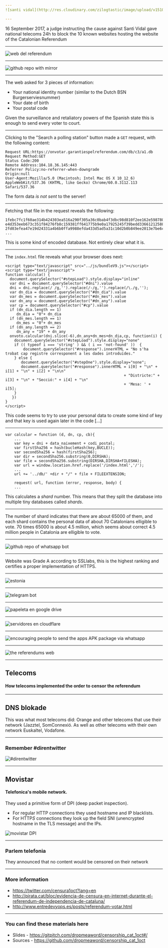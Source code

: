 ```yaml
---
![santi vidal](http://res.cloudinary.com/zilogtastic/image/upload/v1510850104/cat_referendum/Screen_Shot_2017-11-16_at_17.28.18.png)

---
```


16 September 2017, a judge instructing the cause against Santi Vidal gave national telecoms 24h to block the 10 known websites hosting the website of the Catalonian Referendum

---

![web del referendum](http://res.cloudinary.com/zilogtastic/image/upload/v1510847839/cat_referendum/Screen_Shot_2017-11-16_at_15.59.43.png)

---

![github repo with mirror](http://res.cloudinary.com/zilogtastic/image/upload/c_scale,h_500/v1510851285/cat_referendum/Screen_Shot_2017-11-16_at_17.54.19.png)

---

The web asked for 3 pieces of information:
- Your national identity number (similar to the Dutch BSN Burgerserviesnummer)
- Your date of birth
- Your postal code

Given the surveillance and retaliatory powers of the Spanish state this is enough to send every voter to court.

---

Clicking to the "Search a polling station" button made a `GET` request, with the following content:

```
Request URL:https://onvotar.garantiespelreferendum.com/db/c3/a1.db
Request Method:GET
Status Code:200
Remote Address:104.18.36.145:443
Referrer Policy:no-referrer-when-downgrade
Origin:null
User-Agent:Mozilla/5.0 (Macintosh; Intel Mac OS X 10_12_6) AppleWebKit/537.36 (KHTML, like Gecko) Chrome/60.0.3112.113 Safari/537.36
```

The form data *is not sent* to the server!

---

Fetching that file in the request reveals the following:
```
1febc7fc1f60ae314b424303ea516a290f305a36c0bab4f3dbc98d810f2ee162e59878057968a22bbaa69a9dc066414f1506a8d10dfa1d73130b3ee2f4bf9037c7ab8642528c9b0c5c157b4ea0dd9bbb1815c5b2bd4519852e59c4bac040599db36127f0f52530b7f45455f9d4fa55798a9918a65391c49a0181c677da360346da22e7b0c33b05bfcbb55a4ee75820fe1f9fbdd532b40ccac4c6ba85d610679b66bad2a43fbb2a418eec58c4772a42113b3fa25052c2435c5c4a5ffe8bcaf2896d220eaa4c446f19c62b26ccefd3
e4d353eeb673c351f84276fb8c159381ff641775b9e0a17925245f39bedd33661212588b3ca926ee31a49859055f901382279a24c291076660b3e80e65de8ec66e948bc64b5120ae09dd56f955302e1323ef8afdd29143269f2b7c3a8e6c02ebc70d0c9d949092ca19246d5cba3b0c69c314bf7d7a4222326fd7b78c8768e029e4e5ef1175ed5dd457ce3fc88840f9ce941eeb2bd28521ac5eb8be1be9faf1b40ee3f2f81683be3c3a93f1b806aaa5ff7761b873a725ff470a67983d3d827bbbdfcb228c4ec505b4347945c39ab9
2fd03efea47e19d24331a4b6b0ffa9988efda433d5ad5a31c10d2b0b849ee2013e7be6ccb75336147a600c7f542b702289d843d683156797e32e360a5e96f499c0350ba3de76fbe91694463381b9ff1fbf4820ab215b03da5cf604b5523530c9d21ca7f84e150e8ad3cd08d06f05c6cf81c9e87ee49ee60d709496a1ca35a5a742992cb9736bcbf64295a0103b44c3cb7ea0e923a0a1bd3540abb6a0ec78bf56f94967b2ec92ab8000bec75d4dddcb12f0651d062693c068714cd449e45692eb3ef3821db6c1302ff5e57d572d1d
...
```
This is some kind of encoded database. Not entirely clear what it is.

---

The `index.html` file reveals what your browser does next:
```
<script type="text/javascript" src="../js/bundleV9.js"></script>
<script type="text/javascript">
function calcula() {
  document.querySelector("#stepLoad").style.display="inline"
  var dni = document.querySelector("#dni").value
  dni = dni.replace(/ /g,'').replace(/-/g,'').replace(/\./g,'');
  var dn_dia = document.querySelector("#dn_dia").value
  var dn_mes = document.querySelector("#dn_mes").value
  var dn_any = document.querySelector("#dn_any").value
  var cp = document.querySelector("#cp").value
  if (dn_dia.length == 1)
     dn_dia = "0"+ dn_dia
  if (dn_mes.length == 1)
     dn_mes = "0"+ dn_mes
  if (dn_any.length == 2)
     dn_any = "19" + dn_any
  onvoto.calcular(dni.slice(-6),dn_any+dn_mes+dn_dia,cp, function(i) {
    document.querySelector("#stepLoad").style.display="none"
    if (( typeof i === 'string' ) && ( i == 'not-found' ))  {
        document.querySelector("#response").innerHTML = "No s'ha trobat cap registre corresponent a les dades introduïdes."
    } else {
       document.querySelector("#stepOne").style.display="none";
       document.querySelector("#response").innerHTML = i[0] + "\n" + i[1] + "\n" + i[2] + "\n\n"
                                                     + "Districte:" + i[3] + "\n" + "Secció:" + i[4] + "\n"
                                                     + 'Mesa: ' + i[5];
    }
   })
}
</script>
```
This code seems to try to use your personal data to create some kind of key and that key is used again later in the code [...]

---

```
var calcular = function (d, dn, cp, cb){
    ...
    var key = dni + data_naixement + codi_postal;
    var firstSha256 = hash(bucleHash(key,BUCLE));
    var secondSha256 = hash(firstSha256);
    var dir = secondSha256.substring(0,DIRSHA);
    var file = secondSha256.substring(DIRSHA,DIRSHA+FILESHA);
    var url = window.location.href.replace('/index.html','/');
    ...
    url += '../db/' +dir + "/" + file + FILEEXTENSION;

    request( url, function (error, response, body) {
    ...
```
This calculates a _shard_ number. This means that they split the database into multiple tiny databases called _shards_.

---

The number of shard indicates that there are about 65000 of them, and each shard contains the personal data of about 70 Catalonians elligible to vote. 70 times 65000 is about 4.5 million, which seems about correct 4.5 million people in Catalonia are elligible to 
vote.



---

![github repo of whatsapp bot](http://res.cloudinary.com/zilogtastic/image/upload/c_scale,h_500/v1510852160/cat_referendum/Screen_Shot_2017-11-16_at_18.08.46.png)

---

Website was Grade A according to SSLlabs, this is the highest ranking and certifies a proper implementation of HTTPS.

---

![estonia](http://res.cloudinary.com/zilogtastic/image/upload/v1510848703/cat_referendum/screencapture-politica-elpais-politica-2017-10-13-actualidad-1507916636_098849-html-1510848636384.png)

---

![telegram bot](http://res.cloudinary.com/zilogtastic/image/upload/v1510847838/cat_referendum/Screen_Shot_2017-11-16_at_15.57.06.png)

---

![papeleta en google drive](http://res.cloudinary.com/zilogtastic/image/upload/v1510847838/cat_referendum/Screen_Shot_2017-11-16_at_15.48.44.png)

---

![servidores en cloudflare](http://res.cloudinary.com/zilogtastic/image/upload/v1510847838/cat_referendum/Screen_Shot_2017-11-16_at_15.46.09.png)

---

![encouraging people to send the apps APK package via whatsapp](http://res.cloudinary.com/zilogtastic/image/upload/v1510847839/cat_referendum/Screen_Shot_2017-11-16_at_15.54.15.png)

---

![the referendums web](http://res.cloudinary.com/zilogtastic/image/upload/v1510847838/cat_referendum/Screen_Shot_2017-11-16_at_15.48.07.png)

---

## Telecoms
#### How telecoms implemented the order to censor the referendum

---

## DNS blokade 

This was what most telecoms did: Orange and other telecoms that use their network (Jazztel, SomConnexió. As well as other telecoms with their own network Euskaltel, Vodafone.

---

### Remember #direntwitter
![#direntwitter](http://res.cloudinary.com/zilogtastic/image/upload/c_scale,h_450/v1510850656/cat_referendum/Alternative_DNS.jpg)

---

## Movistar
#### Telefonica's mobile network.

They used a primitive form of DPI (deep packet inspection).
- For regular HTTP connections they used hostname and IP blacklists.
- For HTTP*S* connections they look up the field SNI (unencrypted hostname in the TLS message) and the IPs.

![movistar DPI](http://res.cloudinary.com/zilogtastic/image/upload/v1510850566/cat_referendum/movistar-wireshark-mitm.png)

---

### Parlem telefonia
They announced that no content would be censored on their network

---

### More information

- https://twitter.com/censura1oct?lang=en
- http://pirata.cat/bloc/evidencia-de-censura-en-internet-durante-el-referendum-de-independencia-de-cataluna/
- http://www.entredevyops.es/posts/referendum-votar.html

---
### You can find these materials here

- Slides - https://gitpitch.com/dropmeaword/censorship_cat_1oct#/
- Sources - https://github.com/dropmeaword/censorship_cat_1oct
